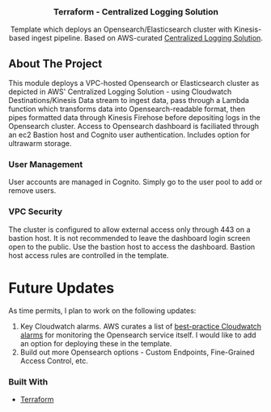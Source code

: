 <div id="top"></div>

<!-- PROJECT LOGO -->
<br />
<div align="center">
  <a href="https://github.com/itprosource/terraform-aws-centralized-logging">
  </a>

<h3 align="center">Terraform - Centralized Logging Solution</h3>

  <p align="center">
    Template which deploys an Opensearch/Elasticsearch cluster with Kinesis-based ingest pipeline. Based on AWS-curated <a href="https://aws.amazon.com/solutions/implementations/centralized-logging/">Centralized Logging Solution</a>.
    <br />
  </p>
</div>

<!-- ABOUT THE PROJECT -->
## About The Project
This module deploys a VPC-hosted Opensearch or Elasticsearch cluster as depicted in AWS' Centralized Logging Solution - using Cloudwatch Destinations/Kinesis Data stream to ingest data, pass through a Lambda function which transforms data into Opensearch-readable format, then pipes formatted data through Kinesis Firehose before depositing logs in the Opensearch cluster. Access to Opensearch dashboard is faciliated through an ec2 Bastion host and Cognito user authentication. Includes option for ultrawarm storage. 

### User Management
User accounts are managed in Cognito. Simply go to the user pool to add or remove users. 

### VPC Security
The cluster is configured to allow external access only through 443 on a bastion host. It is not recommended to leave the dashboard login screen open to the public. Use the bastion host to access the dashboard. Bastion host access rules are controlled in the template. 

# Future Updates
As time permits, I plan to work on the following updates:
1. Key Cloudwatch alarms. AWS curates a list of <a href="https://docs.aws.amazon.com/opensearch-service/latest/developerguide/cloudwatch-alarms.html)">best-practice Cloudwatch alarms</a> for monitoring the Opensearch service itself. I would like to add an option for deploying these in the template. 
2. Build out more Opensearch options - Custom Endpoints, Fine-Grained Access Control, etc. 

### Built With

* [Terraform](https://www.terraform.io/)


